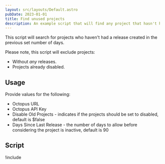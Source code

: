 ```yaml
---
layout: src/layouts/Default.astro
pubDate: 2023-01-01
title: Find unused projects
description: An example script that will find any project that hasn't had a release created in the previous days
---
```


This script will search for projects who haven't had a release created in the previous set number of days.

Please note, this script will exclude projects:
- Without _any_ releases.
- Projects already disabled.

## Usage

Provide values for the following:
- Octopus URL
- Octopus API Key
- Disable Old Projects - indicates if the projects should be set to disabled, default is $false
- Days Since Last Release - the number of days to allow before considering the project is inactive, default is 90

## Script

!include <find-unused-projects>